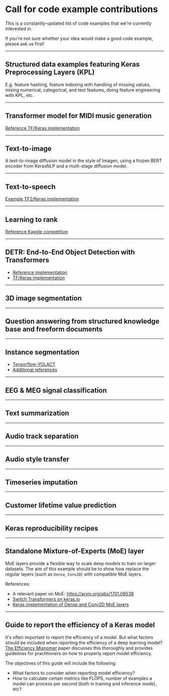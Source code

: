 # Call for code example contributions

This is a constantly-updated list of code examples that we're currently interested in.

If you're not sure whether your idea would make a good code example, please ask us first!

---

## Structured data examples featuring Keras Preprocessing Layers (KPL)

E.g. feature hashing, feature indexing with handling of missing values,
mixing numerical, categorical, and text features, doing feature engineering with KPL, etc.

---

## Transformer model for MIDI music generation

[Reference TF/Keras implementation](https://github.com/jason9693/MusicTransformer-tensorflow2.0)

---

## Text-to-image

A text-to-image diffusion model in the style of Imagen, using a frozen BERT encoder from KerasNLP
and a multi-stage diffusion model.


---

## Text-to-speech

[Example TF2/Keras implementation](https://github.com/dathudeptrai/TensorflowTTS)

---

## Learning to rank

[Reference Kaggle competition](https://www.kaggle.com/c/wm-2017-learning-to-rank)


---

## DETR: End-to-End Object Detection with Transformers

- [Reference implementation](https://github.com/facebookresearch/detr)
- [TF/Keras implementation](https://github.com/Visual-Behavior/detr-tensorflow)


---

## 3D image segmentation

---

## Question answering from structured knowledge base and freeform documents

---

## Instance segmentation

- [Tensorflow-YOLACT](https://github.com/leohsuofnthu/Tensorflow-YOLACT)
- [Additional references](https://www.kaggle.com/c/sartorius-cell-instance-segmentation/discussion/278883#1546104)

---

## EEG & MEG signal classification

---

## Text summarization

---

## Audio track separation

---

## Audio style transfer

---

## Timeseries imputation

---

## Customer lifetime value prediction

---

## Keras reproducibility recipes

---

## Standalone Mixture-of-Experts (MoE) layer

MoE layers provide a flexible way to scale deep models to train on larger datasets. The aim of this example should be to show 
how replace the regular layers (such as `Dense`, `Conv2D`) with compatible MoE layers. 

References:

* A relevant paper on MoE: https://arxiv.org/abs/1701.06538
* [Switch Transformers on keras.io](https://keras.io/examples/nlp/text_classification_with_switch_transformer/)
* [Keras implementation of Dense and Conv2D MoE layers](https://github.com/eminorhan/mixture-of-experts)

---

## Guide to report the efficiency of a Keras model

It's often important to report the efficiency of a model. But what factors should be included when reporting the efficiency
of a deep learning model? [The Efficiency Misnomer](https://openreview.net/forum?id=iulEMLYh1uR) paper discusses this thoroughly and provides guidelines for practitioners on how to properly report model efficiency. 

The objectives of this guide will include the following:

* What factors to consider when reporting model efficiency?
* How to calculate certain metrics like FLOPS, number of examples a model can process per second (both in training and inference mode), etc?
